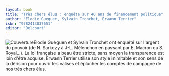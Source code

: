 ```yaml
---
layout: book
title: "Très chers élus : enquête sur 40 ans de financement politique"
author: "Elodie Gueguen, Sylvain Tronchet, Erwann Terrier"
isbn: "9782413037651"
editor: "Delcourt"
---
```

![Couverture](/img/9782413037651.jpg)Elodie Guéguen et Sylvain Tronchet ont enquêté sur l'argent du pouvoir (de N. Sarkozy à J-L. Mélenchon en passant par E. Macron ou S. Royal...). La loi française a beau être stricte, sans moyen la transparence est loin d'être acquise. Erwann Terrier utilise son style inimitable et son sens de la dérision pour ouvrir les valises et éplucher les comptes de campagne de nos très chers élus.
